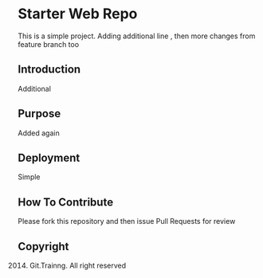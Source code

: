 # Starter Web Repo

This is a simple project. Adding additional line , then more changes from feature branch too

## Introduction

Additional

## Purpose

Added again

## Deployment
Simple
## How To Contribute

Please fork this repository and then issue Pull Requests for review

## Copyright

2014. Git.Trainng. All right reserved